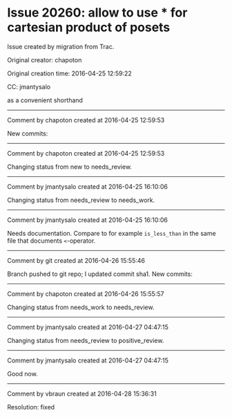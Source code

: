 # Issue 20260: allow to use * for cartesian product of posets

Issue created by migration from Trac.

Original creator: chapoton

Original creation time: 2016-04-25 12:59:22

CC:  jmantysalo

as a convenient shorthand


---

Comment by chapoton created at 2016-04-25 12:59:53

New commits:


---

Comment by chapoton created at 2016-04-25 12:59:53

Changing status from new to needs_review.


---

Comment by jmantysalo created at 2016-04-25 16:10:06

Changing status from needs_review to needs_work.


---

Comment by jmantysalo created at 2016-04-25 16:10:06

Needs documentation. Compare to for example `is_less_than` in the same file that documents `<`-operator.


---

Comment by git created at 2016-04-26 15:55:46

Branch pushed to git repo; I updated commit sha1. New commits:


---

Comment by chapoton created at 2016-04-26 15:55:57

Changing status from needs_work to needs_review.


---

Comment by jmantysalo created at 2016-04-27 04:47:15

Changing status from needs_review to positive_review.


---

Comment by jmantysalo created at 2016-04-27 04:47:15

Good now.


---

Comment by vbraun created at 2016-04-28 15:36:31

Resolution: fixed
